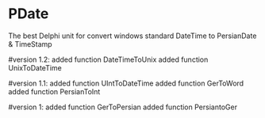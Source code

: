 # PDate
The best Delphi unit for convert windows standard DateTime to PersianDate &amp; TimeStamp


#version 1.2:
added function DateTimeToUnix
added function UnixToDateTime

#version 1.1:
added function UIntToDateTime
added function GerToWord
added function PersianToInt

#version 1:
added function GerToPersian
added function PersiantoGer 